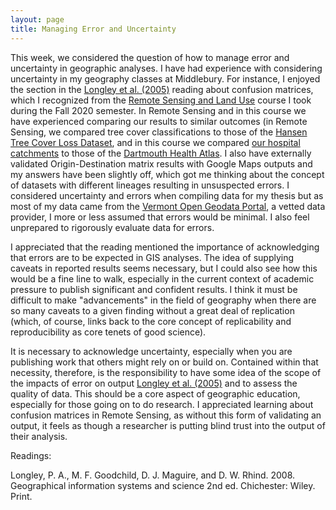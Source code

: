 ```yaml
---
layout: page
title: Managing Error and Uncertainty
---
```


This week, we considered the question of how to manage error and uncertainty in geographic analyses. I have had experience with considering uncertainty in my geography classes at Middlebury. For instance, I enjoyed the section in the [Longley et al. (2005)](https://github.com/GIS4DEV/literature/blob/master/Uncertainty%20Longley%20et%20al.pdf) reading about confusion matrices, which I recognized from the [Remote Sensing and Land Use](https://sites.middlebury.edu/rsportfolioeclinton/) course I took during the Fall 2020 semester. In Remote Sensing and in this course we have experienced comparing our results to similar outcomes (in Remote Sensing, we compared tree cover classifications to those of the [Hansen Tree Cover Loss Dataset](https://data.globalforestwatch.org/datasets/14228e6347c44f5691572169e9e107ad), and in this course we compared [our hospital catchments](https://emmaclinton.github.io/gravity/gravity.html) to those of the [Dartmouth Health Atlas](https://atlasdata.dartmouth.edu/downloads/supplemental#boundaries). I also have externally validated Origin-Destination matrix results with Google Maps outputs and my answers have been slightly off, which got me thinking about the concept of datasets with different lineages resulting in unsuspected errors. I considered uncertainty and errors when compiling data for my thesis but as most of my data came from the [Vermont Open Geodata Portal](https://geodata.vermont.gov/#data), a vetted data provider, I more or less assumed that errors would be minimal. I also feel unprepared to rigorously evaluate data for errors.

I appreciated that the reading mentioned the importance of acknowledging that errors are to be expected in GIS analyses. The idea of supplying caveats in reported results seems necessary, but I could also see how this would be a fine line to walk, especially in the current context of academic pressure to publish significant and confident results. I think it must be difficult to make "advancements" in the field of geography when there are so many caveats to a given finding without a great deal of replication (which, of course, links back to the core concept of replicability and reproducibility as core tenets of good science).

It is necessary to acknowledge uncertainty, especially when you are publishing work that others might rely on or build on. Contained within that necessity, therefore, is the responsibility to have some idea of the scope of the impacts of error on output [Longley et al. (2005)](https://github.com/GIS4DEV/literature/blob/master/Uncertainty%20Longley%20et%20al.pdf) and to assess the quality of data. This should be a core aspect of geographic education, especially for those going on to do research. I appreciated learning about confusion matrices in Remote Sensing, as without this form of validating an output, it feels as though a researcher is putting blind trust into the output of their analysis.



Readings:

Longley, P. A., M. F. Goodchild, D. J. Maguire, and D. W. Rhind. 2008. Geographical information systems and science 2nd ed. Chichester: Wiley. Print.
